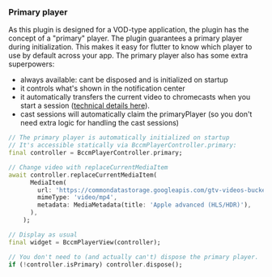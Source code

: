 ### Primary player

As this plugin is designed for a VOD-type application, the plugin has the concept of a "primary" player. The plugin guarantees a primary player during initialization.
This makes it easy for flutter to know which player to use by default across your app.
The primary player also has some extra superpowers:

- always available: cant be disposed and is initialized on startup
- it controls what's shown in the notification center
- it automatically transfers the current video to chromecasts when you start a session ([technical details here](#chromecast-technical-details)).
- cast sessions will automatically claim the primaryPlayer (so you don't need extra logic for handling the cast sessions)

```dart
// The primary player is automatically initialized on startup
// It's accessible statically via BccmPlayerController.primary:
final controller = BccmPlayerController.primary;

// Change video with replaceCurrentMediaItem
await controller.replaceCurrentMediaItem(
      MediaItem(
        url: 'https://commondatastorage.googleapis.com/gtv-videos-bucket/sample/BigBuckBunny.mp4',
        mimeType: 'video/mp4',
        metadata: MediaMetadata(title: 'Apple advanced (HLS/HDR)'),
      ),
    );

// Display as usual
final widget = BccmPlayerView(controller);

// You don't need to (and actually can't) dispose the primary player.
if (!controller.isPrimary) controller.dispose();
```
